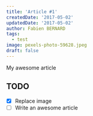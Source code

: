 ```yaml
---
title: 'Article #1'
createdDate: '2017-05-02'
updatedDate: '2017-05-02'
author: Fabien BERNARD
tags:
  - test
image: pexels-photo-59628.jpeg
draft: false
---
```


My awesome article

## TODO

- [x] Replace image
- [ ] Write an awesome article

